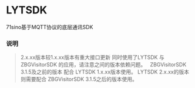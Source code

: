 # LYTSDK
71sino基于MQTT协议的底层通讯SDK

### 说明
> 2.x.xx版本较1.x.xx版本有重大接口更新
> 同时使用了LYTSDK 与 ZBGVisitorSDK 的应用，请注意之间的版本依赖问题。   ZBGVisitorSDK 3.1.5及之前的版本 配合 LYTSDK 1.x.xx版本使用。 LYTSDK 2.x.xx的版本则需要配合 ZBGVisitorSDK 3.1.5之后的版本使用。
